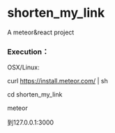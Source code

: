 # shorten_my_link
A meteor&amp;react project

### Execution：
OSX/Linux:

curl https://install.meteor.com/ | sh

cd shorten_my_link

meteor

到127.0.0.1:3000
